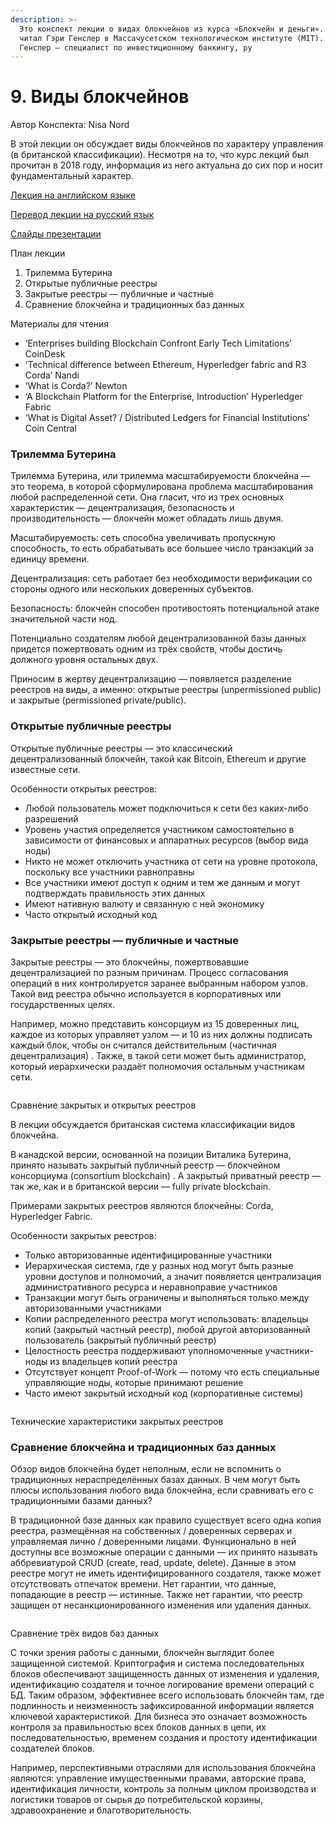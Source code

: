 ```yaml
---
description: >-
  Это конспект лекции о видах блокчейнов из курса «Блокчейн и деньги». Курс
  читал Гэри Генслер в Массачусетском технологическом институте (MIT). Гэри
  Генслер — специалист по инвестиционному банкингу, ру
---
```


# 9. Виды блокчейнов

Автор Конспекта: Nisa Nord

В этой лекции он обсуждает виды блокчейнов по характеру управления (в британской классификации). Несмотря на то, что курс лекций был прочитан в 2018 году, информация из него актуальна до сих пор и носит фундаментальный характер.

[Лекция на английском языке](https://youtu.be/vPJ8oQ99r9c)

[Перевод лекции на русский язык](https://youtu.be/Faon8LlXoI8)

[Слайды презентации](https://ocw.mit.edu/courses/15-s12-blockchain-and-money-fall-2018/resources/mit15\_s12f18\_ses9/)

План лекции

1. Трилемма Бутерина
2. Открытые публичные реестры
3. Закрытые реестры — публичные и частные
4. Сравнение блокчейна и традиционных баз данных

Материалы для чтения

* ‘Enterprises building Blockchain Confront Early Tech Limitations’ CoinDesk
* ‘Technical difference between Ethereum, Hyperledger fabric and R3 Corda’ Nandi
* ‘What is Corda?’ Newton
* ‘A Blockchain Platform for the Enterprise, Introduction’ Hyperledger Fabric
* ‘What is Digital Asset? / Distributed Ledgers for Financial Institutions’ Coin Central

### Трилемма Бутерина

Трилемма Бутерина, или трилемма масштабируемости блокчейна — это теорема, в которой сформулирована проблема масштабирования любой распределенной сети. Она гласит, что из трех основных характеристик — децентрализация, безопасность и производительность — блокчейн может обладать лишь двумя.

Масштабируемость: сеть способна увеличивать пропускную способность, то есть обрабатывать все большее число транзакций за единицу времени.

Децентрализация: сеть работает без необходимости верификации со стороны одного или нескольких доверенных субъектов.

Безопасность: блокчейн способен противостоять потенциальной атаке значительной части нод.

Потенциально создателям любой децентрализованной базы данных придется пожертвовать одним из трёх свойств, чтобы достичь должного уровня остальных двух.

Приносим в жертву децентрализацию — появляется разделение реестров на виды, а именно: открытые реестры (unpermissioned public) и закрытые (permissioned private/public).

### Открытые публичные реестры

Открытые публичные реестры — это классический децентрализованный блокчейн, такой как Bitcoin, Ethereum и другие известные сети.

Особенности открытых реестров:

* Любой пользователь может подключиться к сети без каких-либо разрешений
* Уровень участия определяется участником самостоятельно в зависимости от финансовых и аппаратных ресурсов (выбор вида ноды)
* Никто не может отключить участника от сети на уровне протокола, поскольку все участники равноправны
* Все участники имеют доступ к одним и тем же данным и могут подтверждать правильность этих данных
* Имеют нативную валюту и связанную с ней экономику
* Часто открытый исходный код

### Закрытые реестры — публичные и частные

Закрытые реестры — это блокчейны, пожертвовавшие децентрализацией по разным причинам. Процесс согласования операций в них контролируется заранее выбранным набором узлов. Такой вид реестра обычно используется в корпоративных или государственных целях.

Например, можно представить консорциум из 15 доверенных лиц, каждое из которых управляет узлом — и 10 из них должны подписать каждый блок, чтобы он считался действительным (частичная децентрализация) . Также, в такой сети может быть администратор, который иерархически раздаёт полномочия остальным участникам сети.

<figure><img src="https://leonardo.osnova.io/9c1c23a8-de89-5934-a08f-8955b34a4acd/-/preview/1900/-/format/webp/" alt=""><figcaption></figcaption></figure>

Сравнение закрытых и открытых реестров

В лекции обсуждается британская система классификации видов блокчейна.

В канадской версии, основанной на позиции Виталика Бутерина, принято называть закрытый публичный реестр — блокчейном консорциума (consortium blockchain) . А закрытый приватный реестр — так же, как и в британской версии — fully private blockchain.

Примерами закрытых реестров являются блокчейны: Corda, Hyperledger Fabric.

Особенности закрытых реестров:

* Только авторизованные идентифицированные участники
* Иерархическая система, где у разных нод могут быть разные уровни доступов и полномочий, а значит появляется централизация административного ресурса и неравноправие участников
* Транзакции могут быть ограничены и выполняться только между авторизованными участниками
* Копии распределенного реестра могут использовать: владельцы копий (закрытый частный реестр), любой другой авторизованный пользователь (закрытый публичный реестр)
* Целостность реестра поддерживают уполномоченные участники-ноды из владельцев копий реестра
* Отсутствует концепт Proof-of-Work — потому что есть специальные управляющие ноды, которые принимают решение
* Часто имеют закрытый исходный код (корпоративные системы)

<figure><img src="https://leonardo.osnova.io/4ec2ef48-5ea1-51bf-8eaf-575482899132/-/preview/1900/-/format/webp/" alt=""><figcaption></figcaption></figure>

Технические характеристики закрытых реестров

### Сравнение блокчейна и традиционных баз данных

Обзор видов блокчейна будет неполным, если не вспомнить о традиционных нераспределённых базах данных. В чем могут быть плюсы использования любого вида блокчейна, если сравнивать его с традиционными базами данных?

В традиционной базе данных как правило существует всего одна копия реестра, размещённая на собственных / доверенных серверах и управляемая лично / доверенными лицами. Функционально в ней доступны все возможные операции с данными — их принято называть аббревиатурой CRUD (create, read, update, delete). Данные в этом реестре могут не иметь идентифицированного создателя, также может отсутствовать отпечаток времени. Нет гарантии, что данные, попадающие в реестр — истинные. Также нет гарантии, что реестр защищен от несанкционированного изменения или удаления данных.

<figure><img src="https://leonardo.osnova.io/8fbdbe4a-65eb-5f3f-a8b1-66291a28c8fc/-/preview/1900/-/format/webp/" alt=""><figcaption></figcaption></figure>

Сравнение трёх видов баз данных

С точки зрения работы с данными, блокчейн выглядит более защищенной системой. Криптография и система последовательных блоков обеспечивают защищенность данных от изменения и удаления, идентификацию создателя и точное логирование времени операций с БД. Таким образом, эффективнее всего использовать блокчейн там, где подлинность и неизменность зафиксированной информации является ключевой характеристикой. Для бизнеса это означает возможность контроля за правильностью всех блоков данных в цепи, их последовательностью, временем создания и простоту идентификации создателей блоков.

Например, перспективными отраслями для использования блокчейна являются: управление имущественными правами, авторские права, идентификация личности, контроль за полным циклом производства и логистики товаров от сырья до потребительской корзины, здравоохранение и благотворительность.
